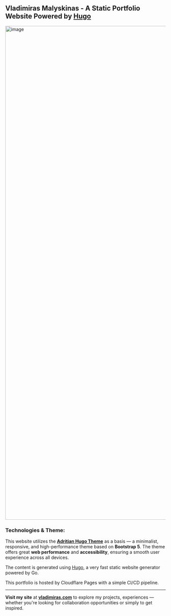 ## Vladimiras Malyskinas - A Static Portfolio Website Powered by [Hugo](https://gohugo.io/)
<img width="1552" alt="image" src="https://github.com/user-attachments/assets/229374f5-4d3e-4013-9dee-7ad9d6b8d649">


### Technologies & Theme:

This website utilizes the **[Adritian Hugo Theme](https://github.com/zetxek/adritian-free-hugo-theme)** as a basis — a minimalist, responsive, and high-performance theme based on **Bootstrap 5**. The theme offers great **web performance** and **accessibility**, ensuring a smooth user experience across all devices.

The content is generated using [Hugo](https://gohugo.io/), a very fast static website generator powered by Go.

This portfolio is hosted by Cloudflare Pages with a simple CI/CD pipeline.

---

**Visit my site** at **[vladimiras.com](https://vladimiras.com/)** to explore my projects, experiences — whether you're looking for collaboration opportunities or simply to get inspired.
